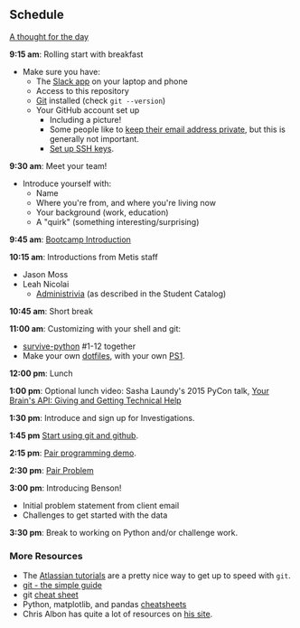 ## Schedule

[A thought for the day](https://twitter.com/hadleywickham/status/565516534089785344)

**9:15 am**: Rolling start with breakfast

 * Make sure you have:
     * The [Slack app](https://slack.com/apps) on your laptop and phone
     * Access to this repository
     * [Git](http://git-scm.com/) installed (check `git --version`)
     * Your GitHub account set up
         * Including a picture!
         * Some people like to [keep their email address private](https://help.github.com/articles/keeping-your-email-address-private/), but this is generally not important.
         * [Set up SSH keys](https://help.github.com/articles/generating-ssh-keys/).

**9:30 am**: Meet your team!

 * Introduce yourself with:
     * Name
     * Where you're from, and where you're living now
     * Your background (work, education)
     * A "quirk" (something interesting/surprising)

**9:45 am**: [Bootcamp Introduction](Bootcamp_Intro.pdf)

**10:15 am**: Introductions from Metis staff

 * Jason Moss
 * Leah Nicolai
     * [Administrivia](Administrivia.md) (as described in the Student Catalog)

**10:45 am**: Short break

**11:00 am**: Customizing with your shell and git:

 * [survive-python](https://survive-python.herokuapp.com/) #1-12 together
 * Make your own [dotfiles](https://dotfiles.github.io/), with your own [PS1](http://itsmetommy.com/2011/02/09/changing-your-shell-prompt/).
 
**12:00 pm**: Lunch

**1:00 pm**: Optional lunch video: Sasha Laundy's 2015 PyCon talk, [Your Brain's API: Giving and Getting Technical Help](https://www.youtube.com/watch?v=hY14Er6JX2s)

**1:30 pm**: Introduce and sign up for Investigations.

**1:45 pm** [Start using git and github](https://github.com/thisismetis/nyc16_ds8/tree/master/resources/git).

**2:15 pm**: [Pair programming demo](pair_demo.md).

**2:30 pm**: [Pair Problem](pair.md)

**3:00 pm**: Introducing Benson!

 * Initial problem statement from client email
 * Challenges to get started with the data

**3:30 pm**: Break to working on Python and/or challenge work.


### More Resources

 * The [Atlassian tutorials](https://www.atlassian.com/git/tutorials) are a pretty nice way to get up to speed with `git`.
 * [git - the simple guide](http://rogerdudler.github.io/git-guide/)
 * git [cheat sheet](https://training.github.com/kit/downloads/github-git-cheat-sheet.pdf)
 * Python, matplotlib, and pandas [cheatsheets](https://drive.google.com/folderview?id=0ByIrJAE4KMTtaGhRcXkxNHhmY2M)
 * Chris Albon has quite a lot of resources on [his site](http://chrisalbon.com/).
